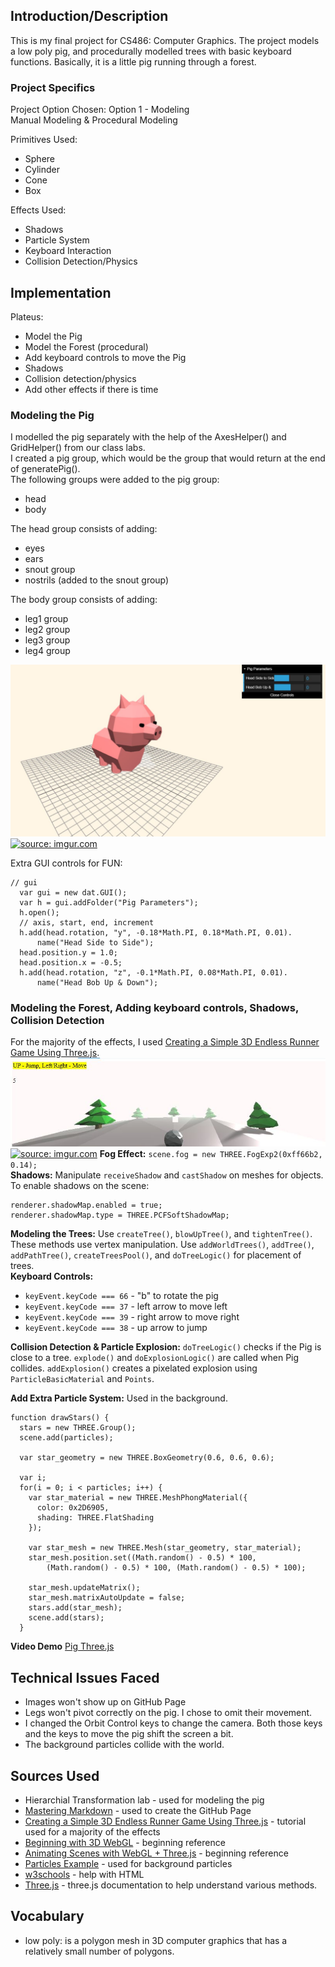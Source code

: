 ## Introduction/Description
This is my final project for CS486: Computer Graphics. The project models a low poly pig, and procedurally modelled trees with basic keyboard functions. Basically, it is a little pig running through a forest.

### Project Specifics
Project Option Chosen: Option 1 - Modeling  
Manual Modeling & Procedural Modeling

Primitives Used:
* Sphere
* Cylinder
* Cone
* Box

Effects Used:
* Shadows
* Particle System
* Keyboard Interaction
* Collision Detection/Physics

## Implementation
Plateus:
* Model the Pig
* Model the Forest (procedural)
* Add keyboard controls to move the Pig
* Shadows
* Collision detection/physics
* Add other effects if there is time

### Modeling the Pig
I modelled the pig separately with the help of the AxesHelper() and GridHelper() from our class labs.  
I created a pig group, which would be the group that would return at the end of generatePig().  
The following groups were added to the pig group:
* head
* body  

The head group consists of adding:
* eyes
* ears
* snout group
* nostrils (added to the snout group)

The body group consists of adding:
* leg1 group
* leg2 group
* leg3 group
* leg4 group

![Model of Pig](https://github.com/adsantos97/ComputerGraphicsProject/blob/master/images/modeledPig.JPG) 
<a href="https://imgur.com/X84ahlO"><img src="https://i.imgur.com/X84ahlO.jpg" title="source: imgur.com" /></a>

Extra GUI controls for FUN:  
```
// gui
  var gui = new dat.GUI();
  var h = gui.addFolder("Pig Parameters");
  h.open();
  // axis, start, end, increment
  h.add(head.rotation, "y", -0.18*Math.PI, 0.18*Math.PI, 0.01).
      name("Head Side to Side");
  head.position.y = 1.0;
  head.position.x = -0.5;
  h.add(head.rotation, "z", -0.1*Math.PI, 0.08*Math.PI, 0.01).
      name("Head Bob Up & Down");
 ```

### Modeling the Forest, Adding keyboard controls, Shadows, Collision Detection
For the majority of the effects, I used [Creating a Simple 3D Endless Runner Game Using Three.js](https://gamedevelopment.tutsplus.com/tutorials/creating-a-simple-3d-endless-runner-game-using-three-js--cms-29157).  
![Example Model](https://github.com/adsantos97/ComputerGraphicsProject/blob/master/images/example.JPG)  
<a href="https://imgur.com/LrqsAHP"><img src="https://i.imgur.com/LrqsAHP.jpg" title="source: imgur.com" /></a>
**Fog Effect:** `scene.fog = new THREE.FogExp2(0xff66b2, 0.14);`  
**Shadows:** Manipulate `receiveShadow` and `castShadow` on meshes for objects.  
To enable shadows on the scene:  
```
renderer.shadowMap.enabled = true; 
renderer.shadowMap.type = THREE.PCFSoftShadowMap;
```
**Modeling the Trees:** Use `createTree()`, `blowUpTree()`, and `tightenTree()`. These methods use vertex manipulation. Use `addWorldTrees()`, `addTree()`, `addPathTree()`, `createTreesPool()`, and `doTreeLogic()` for placement of trees.  
**Keyboard Controls:**  
* `keyEvent.keyCode === 66` - "b" to rotate the pig
* `keyEvent.keyCode === 37` - left arrow to move left
* `keyEvent.keyCode === 39` - right arrow to move right
* `keyEvent.keyCode === 38` - up arrow to jump  

**Collision Detection & Particle Explosion:** `doTreeLogic()` checks if the Pig is close to a tree. `explode()` and `doExplosionLogic()` are called when Pig collides. `addExplosion()` creates a pixelated explosion using `ParticleBasicMaterial` and `Points`.  

**Add Extra Particle System:** Used in the background.  
```
function drawStars() {
  stars = new THREE.Group();
  scene.add(particles);

  var star_geometry = new THREE.BoxGeometry(0.6, 0.6, 0.6);

  var i;
  for(i = 0; i < particles; i++) {
    var star_material = new THREE.MeshPhongMaterial({
      color: 0x2D6905,
      shading: THREE.FlatShading
    });

    var star_mesh = new THREE.Mesh(star_geometry, star_material);
    star_mesh.position.set((Math.random() - 0.5) * 100,
        (Math.random() - 0.5) * 100, (Math.random() - 0.5) * 100);

    star_mesh.updateMatrix();
    star_mesh.matrixAutoUpdate = false;
    stars.add(star_mesh);
    scene.add(stars);
  }
```

**Video Demo**
[Pig Three.js](https://youtu.be/6Kiu6m2S1z4)  

## Technical Issues Faced
- Images won't show up on GitHub Page
- Legs won't pivot correctly on the pig. I chose to omit their movement.
- I changed the Orbit Control keys to change the camera. Both those keys and the keys to move the pig shift the screen a bit.
- The background particles collide with the world.

## Sources Used
* Hierarchial Transformation lab - used for modeling the pig  
* [Mastering Markdown](https://guides.github.com/features/mastering-markdown/) - used to create the GitHub Page  
* [Creating a Simple 3D Endless Runner Game Using Three.js](https://gamedevelopment.tutsplus.com/tutorials/creating-a-simple-3d-endless-runner-game-using-three-js--cms-29157) - tutorial used for a majority of the effects
* [Beginning with 3D WebGL](https://codepen.io/rachsmith/post/beginning-with-3d-webgl-pt-1-the-scene) - beginning reference
* [Animating Scenes with WebGL + Three.js](https://www.august.com.au/blog/animating-scenes-with-webgl-three-js/) - beginning reference
* [Particles Example](https://threejs.org/examples/?q=partic#webgl_buffergeometry_custom_attributes_particles) - used for background particles
* [w3schools](https://www.w3schools.com/jsref/dom_obj_style.asp) - help with HTML
* [Three.js](https://threejs.org/docs/index.html#manual/en/introduction/Creating-a-scene) - three.js documentation to help understand various methods.  

## Vocabulary
* low poly: is a polygon mesh in 3D computer graphics that has a relatively small number of polygons.
